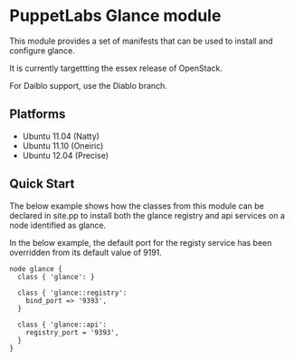 # PuppetLabs Glance module

This module provides a set of manifests that can be used to install and
configure glance.

It is currently targettting the essex release of OpenStack.

For Daiblo support, use the Diablo branch.

## Platforms

* Ubuntu 11.04 (Natty)
* Ubuntu 11.10 (Oneiric)
* Ubuntu 12.04 (Precise)

## Quick Start

The below example shows how the classes from this module can be declared in
site.pp to install both the glance registry and api services on a node
identified as glance.

In the below example, the default port for the registy service has been
overridden from its default value of 9191.

    node glance {
      class { 'glance': }

      class { 'glance::registry':
        bind_port => '9393',
      }

      class { 'glance::api':
        registry_port = '9393',
      }
    }
